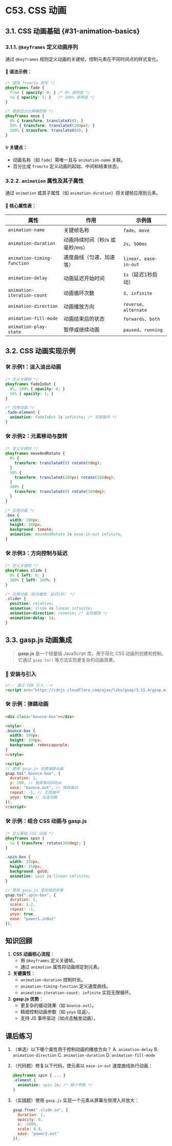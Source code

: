 # C53. CSS 动画

## 3.1. CSS 动画基础 {#31-animation-basics}

### 3.1.1. `@keyframes` 定义动画序列

通过 `@keyframes` 规则定义动画的关键帧，控制元素在不同时间点的样式变化。

#### 🌟 语法示例：
```css
/* 使用 from/to 简写 */
@keyframes fade {
  from { opacity: 0; } /* 0% 透明度 */
  to { opacity: 1; }   /* 100% 透明度 */
}

/* 使用百分比精确控制 */
@keyframes move {
  0% { transform: translateX(0); }
  50% { transform: translateX(200px); }
  100% { transform: translateX(0); }
}
```

#### 💡 关键点：
- 动画名称（如 `fade`）需唯一且与 `animation-name` 关联。
- 百分比或 `from/to` 定义动画的起始、中间和结束状态。

### 3.2.2. `animation` 属性及其子属性
通过 `animation` 或其子属性（如 `animation-duration`）将关键帧应用到元素。

#### 📌 核心属性表：

| 属性                        | 作用                           | 示例值                  |
| --------------------------- | ------------------------------ | ----------------------- |
| `animation-name`            | 关键帧名称                     | `fade`、`move`          |
| `animation-duration`        | 动画持续时间（秒/s 或毫秒/ms） | `2s`、`500ms`           |
| `animation-timing-function` | 速度曲线（匀速、加速等）       | `linear`、`ease-in-out` |
| `animation-delay`           | 动画延迟开始时间               | `1s`（延迟1秒启动）     |
| `animation-iteration-count` | 动画循环次数                   | `3`、`infinite`         |
| `animation-direction`       | 动画播放方向                   | `reverse`、`alternate`  |
| `animation-fill-mode`       | 动画结束后的状态               | `forwards`、`both`      |
| `animation-play-state`      | 暂停或继续动画                 | `paused`、`running`     |

## 3.2. CSS 动画实现示例

### 🛠️ 示例1：淡入淡出动画
```css
/* 定义关键帧 */
@keyframes fadeInOut {
  0%, 100% { opacity: 0; }
  50% { opacity: 1; }
}

/* 应用动画 */
.fade-element {
  animation: fadeInOut 2s infinite; /* 无限循环 */
}
```

### 🛠️ 示例2：元素移动与旋转
```css
/* 定义关键帧 */
@keyframes moveAndRotate {
  0% {
    transform: translateX(0) rotate(0deg);
  }
  50% {
    transform: translateX(200px) rotate(180deg);
  }
  100% {
    transform: translateX(0) rotate(360deg);
  }
}

/* 应用动画 */
.box {
  width: 100px;
  height: 100px;
  background: tomato;
  animation: moveAndRotate 3s ease-in-out infinite;
}
```

### 🛠️ 示例3：方向控制与延迟
```css
/* 定义关键帧 */
@keyframes slide {
  0% { left: 0; }
  100% { left: 100%; }
}

/* 应用动画（反向播放，延迟1秒） */
.slider {
  position: relative;
  animation: slide 4s linear infinite;
  animation-direction: reverse; /* 反向播放 */
  animation-delay: 1s;
}
```

## 3.3. gasp.js 动画集成

> **gasp.js** 是一个轻量级 JavaScript 库，用于简化 CSS 动画的创建和控制。它通过 `gsap.to()` 等方法实现更复杂的动画效果。

### 🚀 安装与引入
```html
<!-- 通过 CDN 引入 -->
<script src="https://cdnjs.cloudflare.com/ajax/libs/gsap/3.11.4/gsap.min.js"></script>
```

### 🛠️ 示例：弹跳动画
```html
<div class="bounce-box"></div>

<style>
.bounce-box {
  width: 100px;
  height: 100px;
  background: rebeccapurple;
}
</style>

<script>
// 使用 gasp.js 创建弹跳动画
gsap.to(".bounce-box", {
  duration: 1,
  y: 200, // 垂直移动200px
  ease: "bounce.out", // 弹跳缓动
  repeat: -1, // 无限循环
  yoyo: true // 往返动画
});
</script>
```

### 🛠️ 示例：组合 CSS 动画与 gasp.js
```css
/* 定义基础 CSS 动画 */
@keyframes spin {
  to { transform: rotate(360deg); }
}

.spin-box {
  width: 150px;
  height: 150px;
  background: gold;
  animation: spin 2s linear infinite;
}
```

```javascript
// 使用 gasp.js 添加缩放效果
gsap.to(".spin-box", {
  duration: 1,
  scale: 1.2,
  repeat: -1,
  yoyo: true,
  ease: "power1.inOut"
});
```

## 知识回顾

1. **CSS 动画核心流程**：
   - 用 `@keyframes` 定义关键帧。
   - 通过 `animation` 属性将动画绑定到元素。
2. **关键属性**：
   - `animation-duration` 控制时长。
   - `animation-timing-function` 定义速度曲线。
   - `animation-iteration-count: infinite` 实现无限循环。
3. **gasp.js 优势**：
   - 更复杂的缓动效果（如 `bounce.out`）。
   - 精细控制动画参数（如 `yoyo` 往返）。
   - 支持 JS 事件驱动（如点击触发动画）。

## 课后练习

1. （单选）以下哪个属性用于控制动画的播放方向？
   A. `animation-delay`
   B. `animation-direction`
   C. `animation-duration`
   D. `animation-fill-mode`

2. （代码题）修复以下代码，使元素以 `ease-in-out` 速度曲线执行动画：
   ```css
   @keyframes spin { ... }
   .element {
     animation: spin 2s; /* 缺少参数 */
   }
   ```

3. （实践题）使用 `gasp.js` 实现一个元素从屏幕左侧滑入并放大：
   ```javascript
   gsap.from(".slide-in", { 
     duration: 1, 
     opacity: 0, 
     x: -100%, 
     scale: 0.8, 
     ease: "power2.out" 
   });
   ```
